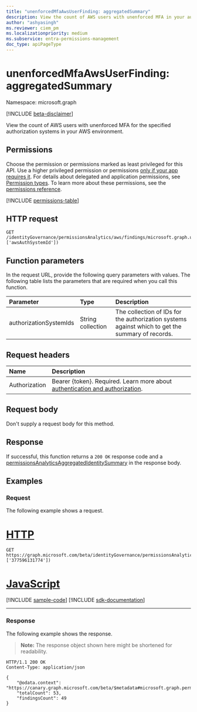 ```yaml
---
title: "unenforcedMfaAwsUserFinding: aggregatedSummary"
description: View the count of AWS users with unenforced MFA in your authorization systems.
author: "ashyasingh"
ms.reviewer: ciem_pm
ms.localizationpriority: medium
ms.subservice: entra-permissions-management
doc_type: apiPageType
---
```


# unenforcedMfaAwsUserFinding: aggregatedSummary
Namespace: microsoft.graph

[!INCLUDE [beta-disclaimer](../../includes/beta-disclaimer.md)]

View the count of AWS users with unenforced MFA for the specified authorization systems in your AWS environment.

## Permissions
Choose the permission or permissions marked as least privileged for this API. Use a higher privileged permission or permissions [only if your app requires it](/graph/permissions-overview#best-practices-for-using-microsoft-graph-permissions). For details about delegated and application permissions, see [Permission types](/graph/permissions-overview#permission-types). To learn more about these permissions, see the [permissions reference](/graph/permissions-reference).

<!-- { "blockType": "permissions", "name": "unenforcedmfaawsuserfinding_aggregatedsummary" } -->
[!INCLUDE [permissions-table](../includes/permissions/unenforcedmfaawsuserfinding-aggregatedsummary-permissions.md)]

## HTTP request

<!-- {
  "blockType": "ignored"
}
-->
``` http
GET /identityGovernance/permissionsAnalytics/aws/findings/microsoft.graph.unenforcedMfaAwsUserFinding/microsoft.graph.aggregatedSummary(authorizationSystemIds=['awsAuthSystemId'])
```

## Function parameters
In the request URL, provide the following query parameters with values.
The following table lists the parameters that are required when you call this function.

|Parameter|Type|Description|
|:---|:---|:---|
|authorizationSystemIds|String collection|The collection of IDs for the authorization systems against which to get the summary of records.|


## Request headers
|Name|Description|
|:---|:---|
|Authorization|Bearer {token}. Required. Learn more about [authentication and authorization](/graph/auth/auth-concepts).|

## Request body
Don't supply a request body for this method.

## Response

If successful, this function returns a `200 OK` response code and a [permissionsAnalyticsAggregatedIdentitySummary](../resources/permissionsanalyticsaggregatedidentitysummary.md) in the response body.

## Examples

### Request
The following example shows a request.
# [HTTP](#tab/http)
<!-- {
  "blockType": "request",
  "name": "unenforcedmfaawsuserfindingthis.aggregatedsummary"
}
-->
``` http
GET https://graph.microsoft.com/beta/identityGovernance/permissionsAnalytics/aws/findings/microsoft.graph.unenforcedMfaAwsUserFinding/microsoft.graph.aggregatedSummary(authorizationSystemIds=['377596131774'])
```

# [JavaScript](#tab/javascript)
[!INCLUDE [sample-code](../includes/snippets/javascript/unenforcedmfaawsuserfindingthisaggregatedsummary-javascript-snippets.md)]
[!INCLUDE [sdk-documentation](../includes/snippets/snippets-sdk-documentation-link.md)]

---

### Response
The following example shows the response.
>**Note:** The response object shown here might be shortened for readability.
<!-- {
  "blockType": "response",
  "truncated": true,
  "@odata.type": "microsoft.graph.permissionsAnalyticsAggregatedIdentitySummary"
}
-->
``` http
HTTP/1.1 200 OK
Content-Type: application/json

{
    "@odata.context": "https://canary.graph.microsoft.com/beta/$metadata#microsoft.graph.permissionsAnalyticsAggregatedIdentitySummary",
    "totalCount": 53,
    "findingsCount": 49
}
```
